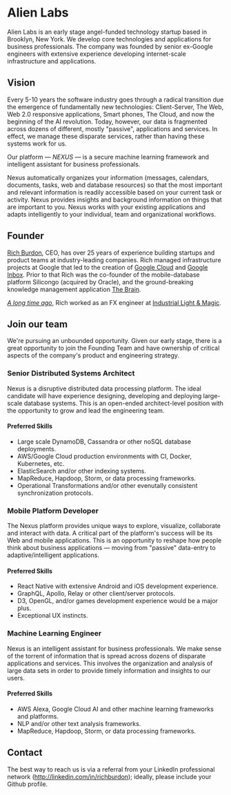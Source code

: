 # Alien Labs

Alien Labs is an early stage angel-funded technology startup based in Brooklyn, New York. 
We develop core technologies and applications for business professionals.
The company was founded by senior ex-Google engineers with extensive experience developing internet-scale 
infrastructure and applications.


## Vision

Every 5-10 years the software industry goes through a radical transition due the emergence of 
fundamentally new technologies: Client-Server, The Web, Web 2.0 responsive applications, Smart phones, 
The Cloud, and now the beginning of the AI revolution. Today, however, our data is fragmented across 
dozens of different, mostly "passive", applications and services. In effect, we manage these disparate 
services, rather than having these systems work for us.

Our platform &mdash; _NEXUS_ &mdash; is a secure machine learning framework and intelligent assistant 
for business professionals.

Nexus automatically organizes your information (messages, calendars, documents, tasks, web and database resources) 
so that the most important and relevant information is readily accessible based on your current task or activity. 
Nexus provides insights and background information on things that are important to you. 
Nexus works with your existing applications and adapts intelligently to your individual, 
team and organizational workflows. 


## Founder

[Rich Burdon](http://linkedin.com/in/richburdon), CEO, has over 25 years of experience building startups and product 
teams at industry-leading companies. Rich managed infrastructure projects at Google that led to the creation of 
[Google Cloud](https://cloud.google.com/appengine) and 
[Google Inbox](https://gmail.googleblog.com/2014/10/an-inbox-that-works-for-you.html). 
Prior to that Rich was the co-founder of the mobile-database platform Silicongo (acquired by Oracle), 
and the ground-breaking knowledge management application [The Brain](http://thebrain.com). 

[*A long time ago*](http://www.starwars.com/films/star-wars-episode-i-the-phantom-menace), 
Rich worked as an FX engineer at [Industrial Light & Magic](http://www.ilm.com).


## Join our team
We're pursuing an unbounded opportunity. Given our early stage, there is a great opportunity to join the 
Founding Team and have ownership of critical aspects of the company's product and engineering strategy.


### Senior Distributed Systems Architect
Nexus is a disruptive distributed data processing platform. The ideal candidate will have experience designing, 
developing and deploying large-scale database systems. This is an open-ended architect-level position with the 
opportunity to grow and lead the engineering team.
#### Preferred Skills
- Large scale DynamoDB, Cassandra or other noSQL database deployments.
- AWS/Google Cloud production environments with CI, Docker, Kubernetes, etc.
- ElasticSearch and/or other indexing systems.
- MapReduce, Hapdoop, Storm, or data processing frameworks.
- Operational Transformations and/or other evenutally consistent synchronization protocols.


### Mobile Platform Developer
The Nexus platform provides unique ways to explore, visualize, collaborate and interact with data. 
A critical part of the platform's success will be its Web and mobile applications. 
This is an opportunity to reshape how people think about business applications &mdash; 
moving from "passive" data-entry to adaptive/intelligent applications.
#### Preferred Skills
- React Native with extensive Android and iOS development experience.
- GraphQL, Apollo, Relay or other client/server protocols.
- D3, OpenGL, and/or games development experience would be a major plus.
- Exceptional UX instincts.


### Machine Learning Engineer
Nexus is an intelligent assistant for business professionals. We make sense of the torrent of information that 
is spread across dozens of disparate applications and services. This involves the organization and analysis 
of large data sets in order to provide timely information and insights to our users.
#### Preferred Skills
- AWS Alexa, Google Cloud AI and other machine learning frameworks and platforms.
- NLP and/or other text analysis frameworks.
- MapReduce, Hapdoop, Storm, or data processing frameworks.

## Contact

The best way to reach us is via a referral from your LinkedIn professional network (http://linkedin.com/in/richburdon); 
ideally, please include your Github profile.
